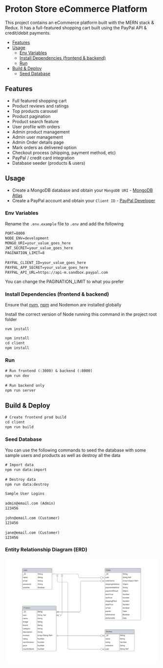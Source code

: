 # Proton Store eCommerce Platform

This project contains an eCommerce platform built with the MERN stack & Redux. It has a full-featured shopping cart built using the PayPal API & credit/debit payments.

- [Features](#features)
- [Usage](#usage)
  - [Env Variables](#env-variables)
  - [Install Dependencies (frontend & backend)](#install-dependencies-frontend--backend)
  - [Run](#run)
- [Build & Deploy](#build--deploy)
  - [Seed Database](#seed-database)

## Features

- Full featured shopping cart
- Product reviews and ratings
- Top products carousel
- Product pagination
- Product search feature
- User profile with orders
- Admin product management
- Admin user management
- Admin Order details page
- Mark orders as delivered option
- Checkout process (shipping, payment method, etc)
- PayPal / credit card integration
- Database seeder (products & users)

## Usage

- Create a MongoDB database and obtain your `MongoDB URI` - [MongoDB Atlas](https://www.mongodb.com/cloud/atlas/register)
- Create a PayPal account and obtain your `Client ID` - [PayPal Developer](https://developer.paypal.com/)

### Env Variables

Rename the `.env.example` file to `.env` and add the following

```
PORT=8000
NODE_ENV=development
MONGO_URI=your_value_goes_here
JWT_SECRET=your_value_goes_here
PAGINATION_LIMIT=8

PAYPAL_CLIENT_ID=your_value_goes_here
PAYPAL_APP_SECRET=your_value_goes_here
PAYPAL_API_URL=https://api-m.sandbox.paypal.com
```

You can change the PAGINATION_LIMIT to what you prefer

### Install Dependencies (frontend & backend)

Ensure that [nvm](https://github.com/nvm-sh/nvm), [npm](https://www.npmjs.com/) and Nodemon are installed globally

Install the correct version of Node running this command in the project root folder

```
nvm install
```

```
npm install
cd client
npm install
```

### Run

```
# Run frontend (:3000) & backend (:8000)
npm run dev

# Run backend only
npm run server
```

## Build & Deploy

```
# Create frontend prod build
cd client
npm run build
```

### Seed Database

You can use the following commands to seed the database with some sample users and products as well as destroy all the data

```
# Import data
npm run data:import

# Destroy data
npm run data:destroy
```

```
Sample User Logins

admin@email.com (Admin)
123456

john@email.com (Customer)
123456

jane@email.com (Customer)
123456
```

### Entity Relationship Diagram (ERD)

![Entity Relationship Diagram](./client/src/assets/erd.png)
